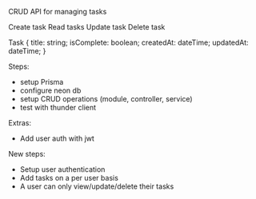 CRUD API for managing tasks

Create task
Read tasks
Update task
Delete task

Task {
title: string;
isComplete: boolean;
createdAt: dateTime;
updatedAt: dateTime;
}

Steps:

- setup Prisma
- configure neon db
- setup CRUD operations (module, controller, service)
- test with thunder client

Extras:

- Add user auth with jwt

New steps:

- Setup user authentication
- Add tasks on a per user basis
- A user can only view/update/delete their tasks
